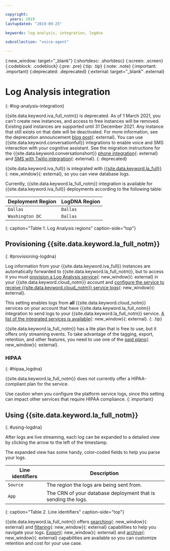 ```yaml
---

copyright:
  years: 2019
lastupdated: "2019-09-25"

keywords: log analysis, integration, logdna

subcollection: "voice-agent"

---
```



{:new_window: target="_blank"}
{:shortdesc: .shortdesc}
{:screen: .screen}
{:codeblock: .codeblock}
{:pre: .pre}
{:tip: .tip}
{:note: .note}
{:important: .important}
{:deprecated: .deprecated}
{:external: target="_blank" .external}

# Log Analysis integration
{: #log-analysis-integration}

{{site.data.keyword.iva_full_notm}} is deprecated. As of 1 March 2021, you can't create new instances, and access to free instances will be removed. Existing paid instances are supported until 31 December 2021. Any instance that still exists on that date will be deactivated. For more information, see the deprecation announcement [blog post](https://community.ibm.com/community/user/watsonapps/blogs/mitch-mason1/2021/02/08/announcing-voice-agent-with-watson-deprecation){: external}. You can use {{site.data.keyword.conversationfull}} integrations to enable voice and SMS interaction with your cognitive assistant. See the migration instructions for the {{site.data.keyword.conversationshort}} [phone integration](/docs/assistant?topic=assistant-deploy-phone#deploy-phone-migrate-from-va){: external} and [SMS with Twilio integration](/docs/assistant?topic=assistant-deploy-sms#deploy-sms-migrate-from-va){: external}.
{: deprecated}

{{site.data.keyword.iva_full}} is integrated with [{{site.data.keyword.la_full}}](/docs/Log-Analysis-with-LogDNA?topic=LogDNA-about){: new_window}{: external}, so you can view database logs.

Currently, {{site.data.keyword.la_full_notm}} integration is available for {{site.data.keyword.iva_full}} deployments according to the following table:

Deployment Region | LogDNA Region
----------|-----------
`Dallas` | `Dallas`
`Washington DC` | `Dallas`
{: caption="Table 1. Log Analysis regions" caption-side="top"}

## Provisioning {{site.data.keyword.la_full_notm}}
{: #provisioning-logdna}

Log information from your {{site.data.keyword.iva_full}} instances are automatically forwarded to {{site.data.keyword.la_full_notm}}, but to access it you must [provision a Log Analysis service](/docs/Log-Analysis-with-LogDNA?topic=LogDNA-provision){: new_window}{: external} in your {{site.data.keyword.cloud_notm}} account and [configure the service to receive {{site.data.keyword.cloud_notm}} service logs](/docs/Log-Analysis-with-LogDNA?topic=LogDNA-config_svc_logs){: new_window}{: external}.

This setting enables logs from **all** {{site.data.keyword.cloud_notm}} services on your account that have {{site.data.keyword.la_full_notm}} integration to send logs to your {{site.data.keyword.la_full_notm}} service. [A list of the integrated services is available](/docs/Log-Analysis-with-LogDNA?topic=LogDNA-cloud_services#cloud_services){: new_window}{: external}.
{: .tip}

{{site.data.keyword.la_full_notm}} has a lite plan that is free to use, but it offers only streaming events. To take advantage of the tagging, export, retention, and other features, you need to use one of the [paid plans](/docs/Log-Analysis-with-LogDNA?topic=LogDNA-about#overview_pricing_plans){: new_window}{: external}.

### HIPAA 
{: #hipaa_logdna}

{{site.data.keyword.la_full_notm}} does not currently offer a HIPAA-compliant plan for the service. 

Use caution when you configure the platform service logs, since this setting can impact other services that require HIPAA compliance.
{: important}

## Using {{site.data.keyword.la_full_notm}}
{: #using-logdna}

After logs are live streaming, each log can be expanded to a detailed view by clicking the arrow to the left of the timestamp.

The expanded view has some handy, color-coded fields to help you parse your logs. 

Line identifiers | Description
-----------------|------------
`Source` | The region the logs are being sent from.
`App` | The CRN of your database deployment that is sending the logs. 
{: caption="Table 2. Line identifiers" caption-side="top"}

{{site.data.keyword.la_full_notm}} offers [searching](/docs/Log-Analysis-with-LogDNA?topic=LogDNA-view_logs#view_logs_step6){: new_window}{: external} and [filtering](/docs/Log-Analysis-with-LogDNA?topic=LogDNA-view_logs#view_logs_step5){: new_window}{: external} capabilities to help you navigate your logs. [Export](/docs/Log-Analysis-with-LogDNA?topic=LogDNA-export#export){: new_window}{: external} and [archive](/docs/Log-Analysis-with-LogDNA?topic=LogDNA-archiving#archiving){: new_window}{: external} capabilities are available so you can customize retention and cost for your use case.
